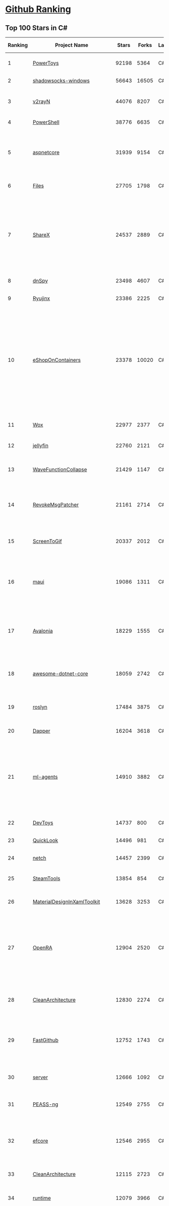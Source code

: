 [Github Ranking](../README.md)
==========

## Top 100 Stars in C\#

| Ranking | Project Name | Stars | Forks | Language | Open Issues | Description | Last Commit |
| ------- | ------------ | ----- | ----- | -------- | ----------- | ----------- | ----------- |
| 1 | [PowerToys](https://github.com/microsoft/PowerToys) | 92198 | 5364 | C# | 5014 | Windows system utilities to maximize productivity | 2023-06-14T15:33:02Z |
| 2 | [shadowsocks-windows](https://github.com/shadowsocks/shadowsocks-windows) | 56643 | 16505 | C# | 129 | A C# port of shadowsocks | 2023-04-19T22:26:37Z |
| 3 | [v2rayN](https://github.com/2dust/v2rayN) | 44076 | 8207 | C# | 32 | A GUI client for Windows, support Xray core and v2fly core and others | 2023-06-11T12:14:07Z |
| 4 | [PowerShell](https://github.com/PowerShell/PowerShell) | 38776 | 6635 | C# | 3375 | PowerShell for every system! | 2023-06-15T02:49:15Z |
| 5 | [aspnetcore](https://github.com/dotnet/aspnetcore) | 31939 | 9154 | C# | 2599 | ASP.NET Core is a cross-platform .NET framework for building modern cloud-based web applications on Windows, Mac, or Linux. | 2023-06-15T01:17:25Z |
| 6 | [Files](https://github.com/files-community/Files) | 27705 | 1798 | C# | 408 | Building the best file manager experience for Windows | 2023-06-15T02:23:09Z |
| 7 | [ShareX](https://github.com/ShareX/ShareX) | 24537 | 2889 | C# | 549 | ShareX is a free and open source program that lets you capture or record any area of your screen and share it with a single press of a key. It also allows uploading images, text or other types of files to many supported destinations you can choose from. | 2023-06-14T06:40:59Z |
| 8 | [dnSpy](https://github.com/dnSpy/dnSpy) | 23498 | 4607 | C# | 0 | .NET debugger and assembly editor | 2020-12-20T23:55:15Z |
| 9 | [Ryujinx](https://github.com/Ryujinx/Ryujinx) | 23386 | 2225 | C# | 485 | Experimental Nintendo Switch Emulator written in C# | 2023-06-15T00:35:11Z |
| 10 | [eShopOnContainers](https://github.com/dotnet-architecture/eShopOnContainers) | 23378 | 10020 | C# | 32 | Cross-platform .NET sample microservices and container based application that runs on Linux Windows and macOS. Powered by .NET 7, Docker Containers and Azure Kubernetes Services. Supports Visual Studio, VS for Mac and CLI based environments with Docker CLI, dotnet CLI, VS Code or any other code editor. | 2023-06-13T20:52:36Z |
| 11 | [Wox](https://github.com/Wox-launcher/Wox) | 22977 | 2377 | C# | 997 | Launcher for Windows, an alternative to Alfred and Launchy. | 2023-06-14T16:49:27Z |
| 12 | [jellyfin](https://github.com/jellyfin/jellyfin) | 22760 | 2121 | C# | 735 | The Free Software Media System | 2023-06-13T19:09:50Z |
| 13 | [WaveFunctionCollapse](https://github.com/mxgmn/WaveFunctionCollapse) | 21429 | 1147 | C# | 1 | Bitmap & tilemap generation from a single example with the help of ideas from quantum mechanics | 2023-03-10T02:57:18Z |
| 14 | [RevokeMsgPatcher](https://github.com/huiyadanli/RevokeMsgPatcher) | 21161 | 2714 | C# | 32 | :trollface: A hex editor for WeChat/QQ/TIM - PC版微信/QQ/TIM防撤回补丁（我已经看到了，撤回也没用了） | 2023-05-13T04:10:51Z |
| 15 | [ScreenToGif](https://github.com/NickeManarin/ScreenToGif) | 20337 | 2012 | C# | 218 | 🎬 ScreenToGif allows you to record a selected area of your screen, edit and save it as a gif or video. | 2023-06-14T17:48:16Z |
| 16 | [maui](https://github.com/dotnet/maui) | 19086 | 1311 | C# | 2383 | .NET MAUI is the .NET Multi-platform App UI, a framework for building native device applications spanning mobile, tablet, and desktop. | 2023-06-15T01:01:22Z |
| 17 | [Avalonia](https://github.com/AvaloniaUI/Avalonia) | 18229 | 1555 | C# | 1245 | Develop Desktop, Embedded, Mobile and WebAssembly apps with C# and XAML. The most popular .NET Foundation community project. | 2023-06-14T16:48:15Z |
| 18 | [awesome-dotnet-core](https://github.com/thangchung/awesome-dotnet-core) | 18059 | 2742 | C# | 19 | :honeybee: A collection of awesome .NET core libraries, tools, frameworks and software | 2023-05-12T11:10:03Z |
| 19 | [roslyn](https://github.com/dotnet/roslyn) | 17484 | 3875 | C# | 8127 | The Roslyn .NET compiler provides C# and Visual Basic languages with rich code analysis APIs. | 2023-06-15T01:57:58Z |
| 20 | [Dapper](https://github.com/DapperLib/Dapper) | 16204 | 3618 | C# | 372 | Dapper - a simple object mapper for .Net | 2023-06-13T16:11:13Z |
| 21 | [ml-agents](https://github.com/Unity-Technologies/ml-agents) | 14910 | 3882 | C# | 135 | The Unity Machine Learning Agents Toolkit (ML-Agents) is an open-source project that enables games and simulations to serve as environments for training intelligent agents using deep reinforcement learning and imitation learning. | 2023-06-14T15:31:16Z |
| 22 | [DevToys](https://github.com/veler/DevToys) | 14737 | 800 | C# | 177 | A Swiss Army knife for developers. | 2023-06-15T01:13:47Z |
| 23 | [QuickLook](https://github.com/QL-Win/QuickLook) | 14496 | 981 | C# | 389 | Bring macOS “Quick Look” feature to Windows | 2023-06-05T10:52:33Z |
| 24 | [netch](https://github.com/netchx/netch) | 14457 | 2399 | C# | 10 | A simple proxy client | 2023-06-06T17:02:57Z |
| 25 | [SteamTools](https://github.com/BeyondDimension/SteamTools) | 13854 | 854 | C# | 533 | 🛠「Watt Toolkit」是一个开源跨平台的多功能 Steam 工具箱。 | 2023-06-14T12:15:31Z |
| 26 | [MaterialDesignInXamlToolkit](https://github.com/MaterialDesignInXAML/MaterialDesignInXamlToolkit) | 13628 | 3253 | C# | 147 | Google's Material Design in XAML & WPF, for C# & VB.Net.  | 2023-06-12T03:24:18Z |
| 27 | [OpenRA](https://github.com/OpenRA/OpenRA) | 12904 | 2520 | C# | 1440 | Open Source real-time strategy game engine for early Westwood games such as Command & Conquer: Red Alert written in C# using SDL and OpenGL. Runs on Windows, Linux, *BSD and Mac OS X. | 2023-06-14T18:16:52Z |
| 28 | [CleanArchitecture](https://github.com/ardalis/CleanArchitecture) | 12830 | 2274 | C# | 21 | Clean Architecture Solution Template: A starting point for Clean Architecture with ASP.NET Core | 2023-06-13T20:58:08Z |
| 29 | [FastGithub](https://github.com/dotnetcore/FastGithub) | 12752 | 1743 | C# | 125 | github加速神器，解决github打不开、用户头像无法加载、releases无法上传下载、git-clone、git-pull、git-push失败等问题 | 2023-05-12T16:38:00Z |
| 30 | [server](https://github.com/bitwarden/server) | 12666 | 1092 | C# | 51 | The core infrastructure backend (API, database, Docker, etc). | 2023-06-15T01:48:18Z |
| 31 | [PEASS-ng](https://github.com/carlospolop/PEASS-ng) | 12549 | 2755 | C# | 18 | PEASS - Privilege Escalation Awesome Scripts SUITE (with colors) | 2023-06-11T15:54:36Z |
| 32 | [efcore](https://github.com/dotnet/efcore) | 12546 | 2955 | C# | 1818 | EF Core is a modern object-database mapper for .NET. It supports LINQ queries, change tracking, updates, and schema migrations. | 2023-06-15T02:46:04Z |
| 33 | [CleanArchitecture](https://github.com/jasontaylordev/CleanArchitecture) | 12115 | 2723 | C# | 12 | Clean Architecture Solution Template for ASP.NET Core | 2023-06-14T21:12:00Z |
| 34 | [runtime](https://github.com/dotnet/runtime) | 12079 | 3966 | C# | 8344 | .NET is a cross-platform runtime for cloud, mobile, desktop, and IoT apps. | 2023-06-15T02:52:57Z |
| 35 | [Polly](https://github.com/App-vNext/Polly) | 11963 | 1060 | C# | 102 | Polly is a .NET resilience and transient-fault-handling library that allows developers to express policies such as Retry, Circuit Breaker, Timeout, Bulkhead Isolation, and Fallback in a fluent and thread-safe manner. From version 6.0.1, Polly targets .NET Standard 1.1 and 2.0+. | 2023-06-14T14:25:36Z |
| 36 | [N_m3u8DL-CLI](https://github.com/nilaoda/N_m3u8DL-CLI) | 11760 | 1931 | C# | 227 | [.NET] m3u8 downloader 开源的命令行m3u8/HLS/dash下载器，支持普通AES-128-CBC解密，多线程，自定义请求头等. 支持简体中文,繁体中文和英文. English Supported. | 2023-06-03T09:30:55Z |
| 37 | [AspNetCore.Docs](https://github.com/dotnet/AspNetCore.Docs) | 11705 | 25557 | C# | 398 | Documentation for ASP.NET Core | 2023-06-14T22:00:23Z |
| 38 | [CMWTAT_Digital_Edition](https://github.com/TGSAN/CMWTAT_Digital_Edition) | 11523 | 1645 | C# | 21 | CloudMoe Windows 10/11 Activation Toolkit get digital license, the best open source Win 10/11 activator in GitHub. GitHub 上最棒的开源 Win10/Win11 数字权利（数字许可证）激活工具！ | 2023-02-06T22:24:51Z |
| 39 | [lively](https://github.com/rocksdanister/lively) | 11138 | 886 | C# | 245 | Free and open-source software that allows users to set animated desktop wallpapers and screensavers powered by WinUI 3. | 2023-06-14T12:26:43Z |
| 40 | [AssetStudio](https://github.com/Perfare/AssetStudio) | 10976 | 2132 | C# | 177 | AssetStudio is a tool for exploring, extracting and exporting assets and assetbundles. | 2022-12-08T15:37:37Z |
| 41 | [UnityCsReference](https://github.com/Unity-Technologies/UnityCsReference) | 10503 | 2328 | C# | 0 | Unity C# reference source code. | 2023-06-14T06:24:19Z |
| 42 | [mono](https://github.com/mono/mono) | 10445 | 3793 | C# | 2125 | Mono open source ECMA CLI, C# and .NET implementation. | 2023-06-14T15:54:30Z |
| 43 | [Newtonsoft.Json](https://github.com/JamesNK/Newtonsoft.Json) | 10065 | 3186 | C# | 639 | Json.NET is a popular high-performance JSON framework for .NET | 2023-05-26T13:53:51Z |
| 44 | [abp](https://github.com/abpframework/abp) | 10037 | 3062 | C# | 550 | Open Source Web Application Framework for ASP.NET Core. Offers an opinionated architecture to build enterprise software solutions with best practices on top of the .NET and the ASP.NET Core platforms. Provides the fundamental infrastructure, production-ready startup templates, application modules, UI themes, tooling, guides and documentation. | 2023-06-14T18:53:03Z |
| 45 | [csharplang](https://github.com/dotnet/csharplang) | 9992 | 985 | C# | 427 | The official repo for the design of the C# programming language | 2023-06-13T23:19:45Z |
| 46 | [ArchiSteamFarm](https://github.com/JustArchiNET/ArchiSteamFarm) | 9489 | 1007 | C# | 0 | C# application with primary purpose of farming Steam cards from multiple accounts simultaneously. | 2023-06-15T02:18:23Z |
| 47 | [basic-computer-games](https://github.com/coding-horror/basic-computer-games) | 9441 | 1226 | C# | 12 | An updated version of the classic "Basic Computer Games" book, with well-written examples in a variety of common MEMORY SAFE, SCRIPTING programming languages. See https://coding-horror.github.io/basic-computer-games/ | 2023-06-03T04:59:34Z |
| 48 | [AutoMapper](https://github.com/AutoMapper/AutoMapper) | 9393 | 1714 | C# | 0 | A convention-based object-object mapper in .NET.  | 2023-06-14T23:06:33Z |
| 49 | [Jackett](https://github.com/Jackett/Jackett) | 9254 | 1074 | C# | 196 | API Support for your favorite torrent trackers | 2023-06-14T20:21:04Z |
| 50 | [choco](https://github.com/chocolatey/choco) | 9143 | 879 | C# | 746 | Chocolatey - the package manager for Windows | 2023-06-14T23:57:29Z |
| 51 | [BenchmarkDotNet](https://github.com/dotnet/BenchmarkDotNet) | 9081 | 889 | C# | 174 | Powerful .NET library for benchmarking | 2023-06-14T11:15:04Z |
| 52 | [IdentityServer4](https://github.com/IdentityServer/IdentityServer4) | 9064 | 3888 | C# | 0 | OpenID Connect and OAuth 2.0 Framework for ASP.NET Core | 2022-12-13T07:48:19Z |
| 53 | [duplicati](https://github.com/duplicati/duplicati) | 8954 | 819 | C# | 895 | Store securely encrypted backups in the cloud! | 2023-06-14T21:57:44Z |
| 54 | [FluentTerminal](https://github.com/felixse/FluentTerminal) | 8916 | 451 | C# | 245 | A Terminal Emulator based on UWP and web technologies. | 2023-03-22T20:02:30Z |
| 55 | [SignalR](https://github.com/SignalR/SignalR) | 8904 | 2291 | C# | 25 | Incredibly simple real-time web for .NET | 2023-03-15T16:47:40Z |
| 56 | [MahApps.Metro](https://github.com/MahApps/MahApps.Metro) | 8758 | 2432 | C# | 72 | A framework that allows developers to cobble together a better UI for their own WPF applications with minimal effort. | 2023-06-08T15:20:18Z |
| 57 | [Sonarr](https://github.com/Sonarr/Sonarr) | 8727 | 1124 | C# | 97 | Smart PVR for newsgroup and bittorrent users. | 2023-06-15T00:20:54Z |
| 58 | [modular-monolith-with-ddd](https://github.com/kgrzybek/modular-monolith-with-ddd) | 8547 | 1299 | C# | 41 | Full Modular Monolith application with Domain-Driven Design approach. | 2023-01-23T06:54:13Z |
| 59 | [Hangfire](https://github.com/HangfireIO/Hangfire) | 8304 | 1598 | C# | 731 | An easy way to perform background job processing in .NET and .NET Core applications. No Windows Service or separate process required | 2023-05-30T12:00:21Z |
| 60 | [Terminal.Gui](https://github.com/gui-cs/Terminal.Gui) | 8281 | 608 | C# | 124 | Cross Platform Terminal UI toolkit for .NET | 2023-06-15T00:39:02Z |
| 61 | [FluentValidation](https://github.com/FluentValidation/FluentValidation) | 8190 | 1140 | C# | 2 | A popular .NET validation library for building strongly-typed validation rules. | 2023-06-03T10:15:40Z |
| 62 | [nopCommerce](https://github.com/nopSolutions/nopCommerce) | 8162 | 4660 | C# | 53 | ASP.NET Core eCommerce software. nopCommerce is a free and open-source shopping cart. | 2023-06-14T14:58:42Z |
| 63 | [Bili.Uwp](https://github.com/Richasy/Bili.Uwp) | 7823 | 507 | C# | 153 | 适用于新系统UI的哔哩 | 2023-06-11T01:43:20Z |
| 64 | [Humanizer](https://github.com/Humanizr/Humanizer) | 7772 | 907 | C# | 204 | Humanizer meets all your .NET needs for manipulating and displaying strings, enums, dates, times, timespans, numbers and quantities | 2023-06-14T13:57:28Z |
| 65 | [ContextMenuManager](https://github.com/BluePointLilac/ContextMenuManager) | 7750 | 445 | C# | 67 | 🖱️ 纯粹的Windows右键菜单管理程序 | 2023-04-13T01:18:12Z |
| 66 | [uno](https://github.com/unoplatform/uno) | 7720 | 635 | C# | 1341 | Build Mobile, Desktop and WebAssembly apps with C# and XAML. Today. Open source and professionally supported. | 2023-06-15T01:36:24Z |
| 67 | [Notepads](https://github.com/0x7c13/Notepads) | 7640 | 434 | C# | 286 | A modern, lightweight text editor with a minimalist design. | 2023-06-14T10:57:23Z |
| 68 | [mRemoteNG](https://github.com/mRemoteNG/mRemoteNG) | 7574 | 1354 | C# | 769 | mRemoteNG is the next generation of mRemote, open source, tabbed, multi-protocol, remote connections manager. | 2023-06-08T09:58:16Z |
| 69 | [Lean](https://github.com/QuantConnect/Lean) | 7542 | 2855 | C# | 210 | Lean Algorithmic Trading Engine by QuantConnect (Python, C#) | 2023-06-14T22:48:57Z |
| 70 | [ReactiveUI](https://github.com/reactiveui/ReactiveUI) | 7533 | 1122 | C# | 78 | An advanced, composable, functional reactive model-view-viewmodel framework for all .NET platforms that is inspired by functional reactive programming. ReactiveUI allows you to  abstract mutable state away from your user interfaces, express the idea around a feature in one readable place and improve the testability of your application. | 2023-06-04T21:21:58Z |
| 71 | [LiteDB](https://github.com/mbdavid/LiteDB) | 7511 | 1131 | C# | 576 | LiteDB - A .NET NoSQL Document Store in a single data file - https://www.litedb.org | 2023-06-14T13:15:56Z |
| 72 | [EarTrumpet](https://github.com/File-New-Project/EarTrumpet) | 7473 | 475 | C# | 35 | EarTrumpet - Volume Control for Windows | 2023-06-13T12:00:56Z |
| 73 | [blockchain](https://github.com/dvf/blockchain) | 7417 | 2662 | C# | 69 | A simple Blockchain in Python | 2023-01-04T17:21:04Z |
| 74 | [ailab](https://github.com/microsoft/ailab) | 7415 | 1385 | C# | 27 | Experience, Learn and Code the latest breakthrough innovations with Microsoft AI | 2023-05-31T20:14:06Z |
| 75 | [PDFPatcher](https://github.com/wmjordan/PDFPatcher) | 7375 | 1133 | C# | 47 | PDF补丁丁——PDF工具箱，可以编辑书签、剪裁旋转页面、解除限制、提取或合并文档，探查文档结构，提取图片、转成图片等等 | 2023-06-14T08:01:27Z |
| 76 | [Bogus](https://github.com/bchavez/Bogus) | 7326 | 423 | C# | 34 | :card_index: A simple fake data generator for C#, F#, and VB.NET. Based on and ported from the famed faker.js. | 2023-06-10T01:21:43Z |
| 77 | [refit](https://github.com/reactiveui/refit) | 7253 | 697 | C# | 154 | The automatic type-safe REST library for .NET Core, Xamarin and .NET. Heavily inspired by Square's Retrofit library, Refit turns your REST API into a live interface. | 2023-06-12T23:15:56Z |
| 78 | [ET](https://github.com/egametang/ET) | 7158 | 2630 | C# | 54 | Unity3D Client And C# Server Framework | 2023-06-12T06:36:37Z |
| 79 | [spectre.console](https://github.com/spectreconsole/spectre.console) | 7150 | 348 | C# | 139 | A .NET library that makes it easier to create beautiful console applications. | 2023-06-13T21:32:41Z |
| 80 | [gitextensions](https://github.com/gitextensions/gitextensions) | 7013 | 2048 | C# | 628 | Git Extensions is a standalone UI tool for managing git repositories. It also integrates with Windows Explorer and Microsoft Visual Studio (2015/2017/2019). | 2023-06-14T14:38:19Z |
| 81 | [Quasar](https://github.com/quasar/Quasar) | 6884 | 2202 | C# | 138 | Remote Administration Tool for Windows | 2023-03-12T16:28:35Z |
| 82 | [Bulk-Crap-Uninstaller](https://github.com/Klocman/Bulk-Crap-Uninstaller) | 6865 | 398 | C# | 49 | Remove large amounts of unwanted applications quickly. | 2023-06-09T16:23:31Z |
| 83 | [jynew](https://github.com/jynew/jynew) | 6852 | 1541 | C# | 33 | JinYongLegend-like RPG Game Framework with full Modding support | 2023-05-14T14:53:02Z |
| 84 | [QuestPDF](https://github.com/QuestPDF/QuestPDF) | 6813 | 376 | C# | 142 | QuestPDF is a modern open-source .NET library for PDF document generation. Offering comprehensive layout engine powered by concise and discoverable C# Fluent API. Easily generate PDF reports, invoices, exports, etc. | 2023-06-12T21:07:20Z |
| 85 | [Electron.NET](https://github.com/ElectronNET/Electron.NET) | 6773 | 688 | C# | 46 | :electron: Build cross platform desktop apps with ASP.NET Core (Razor Pages, MVC, Blazor). | 2023-05-24T01:49:02Z |
| 86 | [reverse-proxy](https://github.com/microsoft/reverse-proxy) | 6688 | 663 | C# | 137 | A toolkit for developing high-performance HTTP reverse proxy applications. | 2023-06-13T14:44:09Z |
| 87 | [OrchardCore](https://github.com/OrchardCMS/OrchardCore) | 6602 | 2160 | C# | 1229 | Orchard Core is an open-source modular and multi-tenant application framework built with ASP.NET Core, and a content management system (CMS) built on top of that framework. | 2023-06-15T01:37:44Z |
| 88 | [Dependencies](https://github.com/lucasg/Dependencies) | 6537 | 569 | C# | 86 | A rewrite of the old legacy software "depends.exe" in C# for Windows devs to troubleshoot dll load dependencies issues. | 2023-05-05T16:57:27Z |
| 89 | [AspNetCoreDiagnosticScenarios](https://github.com/davidfowl/AspNetCoreDiagnosticScenarios) | 6487 | 627 | C# | 23 | This repository has examples of broken patterns in ASP.NET Core applications | 2023-01-24T03:41:39Z |
| 90 | [UniRx](https://github.com/neuecc/UniRx) | 6483 | 844 | C# | 189 | Reactive Extensions for Unity | 2023-03-25T02:05:13Z |
| 91 | [wpf](https://github.com/dotnet/wpf) | 6345 | 1063 | C# | 938 | WPF is a .NET Core UI framework for building Windows desktop applications. | 2023-06-15T02:00:35Z |
| 92 | [Entitas](https://github.com/sschmid/Entitas) | 6324 | 1077 | C# | 122 | Entitas is a super fast Entity Component System (ECS) Framework specifically made for C# and Unity | 2023-06-08T15:32:40Z |
| 93 | [EverythingToolbar](https://github.com/srwi/EverythingToolbar) | 6304 | 317 | C# | 28 | Everything integration for the Windows taskbar. | 2023-06-12T19:41:57Z |
| 94 | [Playnite](https://github.com/JosefNemec/Playnite) | 6296 | 404 | C# | 565 | Video game library manager with support for wide range of 3rd party libraries and game emulation support, providing one unified interface for your games. | 2023-06-13T10:07:12Z |
| 95 | [clean-code-dotnet](https://github.com/thangchung/clean-code-dotnet) | 6144 | 962 | C# | 15 | :bathtub:  Clean Code concepts and tools adapted for .NET  | 2023-06-06T01:32:09Z |
| 96 | [CAP](https://github.com/dotnetcore/CAP) | 6038 | 1216 | C# | 6 | Distributed transaction solution in micro-service base on eventually consistency, also an eventbus with Outbox pattern | 2023-06-07T03:28:54Z |
| 97 | [reactive](https://github.com/dotnet/reactive) | 6015 | 700 | C# | 102 | The Reactive Extensions for .NET | 2023-06-14T11:39:08Z |
| 98 | [MarkovJunior](https://github.com/mxgmn/MarkovJunior) | 6008 | 269 | C# | 4 | Probabilistic language based on pattern matching and constraint propagation, 153 examples | 2023-05-07T11:17:41Z |
| 99 | [EquinoxProject](https://github.com/EduardoPires/EquinoxProject) | 5976 | 1534 | C# | 8 | Full ASP.NET Core 6 application with DDD, CQRS and Event Sourcing concepts | 2023-05-04T07:09:02Z |
| 100 | [NSwag](https://github.com/RicoSuter/NSwag) | 5912 | 1122 | C# | 1579 | The Swagger/OpenAPI toolchain for .NET, ASP.NET Core and TypeScript.  | 2023-06-02T15:19:51Z |

